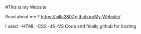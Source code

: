 #This is my Website 

Read about me ?
https://silla2807.github.io/My-Website/

I used:
-HTML
-CSS
-JS
-VS Code
and finally github for hosting
